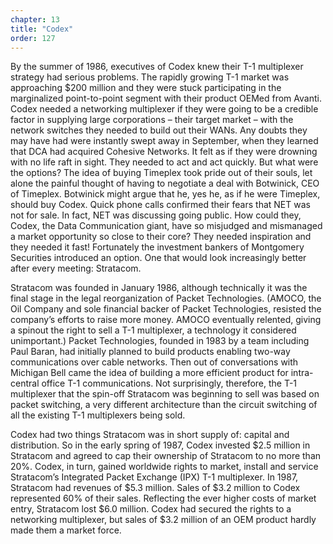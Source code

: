 ```yaml
---
chapter: 13
title: "Codex"
order: 127
---
```


By the summer of 1986, executives of Codex knew their T-1 multiplexer strategy had serious problems. The rapidly growing T-1 market was approaching $200 million and they were stuck participating in the marginalized point-to-point segment with their product OEMed from Avanti. Codex needed a networking multiplexer if they were going to be a credible factor in supplying large corporations – their target market – with the network switches they needed to build out their WANs. Any doubts they may have had were instantly swept away in September, when they learned that DCA had acquired Cohesive Networks. It felt as if they were drowning with no life raft in sight. They needed to act and act quickly. But what were the options? The idea of buying Timeplex took pride out of their souls, let alone the painful thought of having to negotiate a deal with Botwinick, CEO of Timeplex. Botwinick might argue that he, yes he, as if he were Timeplex, should buy Codex. Quick phone calls confirmed their fears that NET was not for sale. In fact, NET was discussing going public. How could they, Codex, the Data Communication giant, have so misjudged and mismanaged a market opportunity so close to their core? They needed inspiration and they needed it fast! Fortunately the investment bankers of Montgomery Securities introduced an option. One that would look increasingly better after every meeting: Stratacom.

Stratacom was founded in January 1986, although technically it was the final stage in the legal reorganization of Packet Technologies. (AMOCO, the Oil Company and sole financial backer of Packet Technologies, resisted the company’s efforts to raise more money. AMOCO eventually relented, giving a spinout the right to sell a T-1 multiplexer, a technology it considered unimportant.) Packet Technologies, founded in 1983 by a team including Paul Baran, had initially planned to build products enabling two-way communications over cable networks. Then out of conversations with Michigan Bell came the idea of building a more efficient product for intra-central office T-1 communications. Not surprisingly, therefore, the T-1 multiplexer that the spin-off Stratacom was beginning to sell was based on packet switching, a very different architecture than the circuit switching of all the existing T-1 multiplexers being sold.

Codex had two things Stratacom was in short supply of: capital and distribution. So in the early spring of 1987, Codex invested $2.5 million in Stratacom and agreed to cap their ownership of Stratacom to no more than 20%. Codex, in turn, gained worldwide rights to market, install and service Stratacom’s Integrated Packet Exchange (IPX) T-1 multiplexer. In 1987, Stratacom had revenues of $5.3 million. Sales of $3.2 million to Codex represented 60% of their sales. Reflecting the ever higher costs of market entry, Stratacom lost $6.0 million. Codex had secured the rights to a networking multiplexer, but sales of $3.2 million of an OEM product hardly made them a market force.
